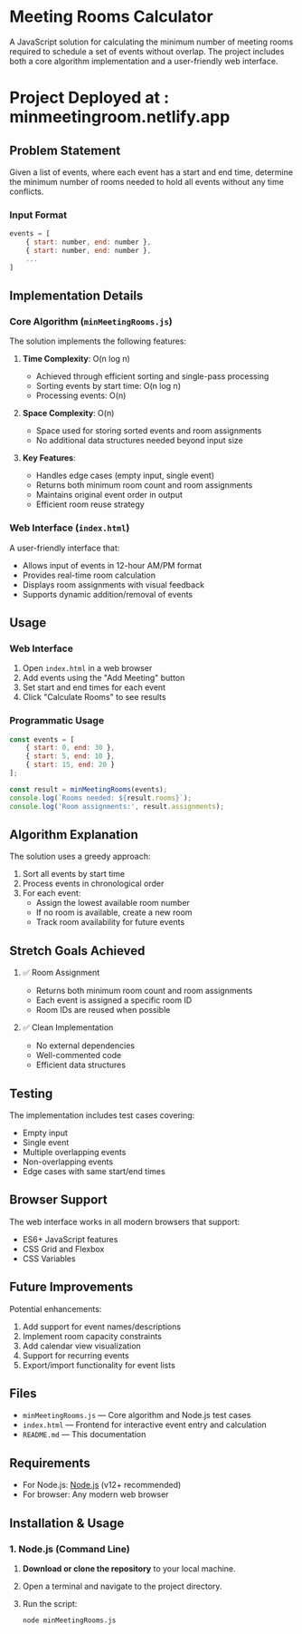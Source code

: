 # Meeting Rooms Calculator

A JavaScript solution for calculating the minimum number of meeting rooms required to schedule a set of events without overlap. The project includes both a core algorithm implementation and a user-friendly web interface.

# Project Deployed at : minmeetingroom.netlify.app

## Problem Statement

Given a list of events, where each event has a start and end time, determine the minimum number of rooms needed to hold all events without any time conflicts.

### Input Format
```javascript
events = [
    { start: number, end: number },
    { start: number, end: number },
    ...
]
```

## Implementation Details

### Core Algorithm (`minMeetingRooms.js`)

The solution implements the following features:

1. **Time Complexity**: O(n log n)
   - Achieved through efficient sorting and single-pass processing
   - Sorting events by start time: O(n log n)
   - Processing events: O(n)

2. **Space Complexity**: O(n)
   - Space used for storing sorted events and room assignments
   - No additional data structures needed beyond input size

3. **Key Features**:
   - Handles edge cases (empty input, single event)
   - Returns both minimum room count and room assignments
   - Maintains original event order in output
   - Efficient room reuse strategy

### Web Interface (`index.html`)

A user-friendly interface that:
- Allows input of events in 12-hour AM/PM format
- Provides real-time room calculation
- Displays room assignments with visual feedback
- Supports dynamic addition/removal of events

## Usage

### Web Interface
1. Open `index.html` in a web browser
2. Add events using the "Add Meeting" button
3. Set start and end times for each event
4. Click "Calculate Rooms" to see results

### Programmatic Usage
```javascript
const events = [
    { start: 0, end: 30 },
    { start: 5, end: 10 },
    { start: 15, end: 20 }
];

const result = minMeetingRooms(events);
console.log(`Rooms needed: ${result.rooms}`);
console.log('Room assignments:', result.assignments);
```

## Algorithm Explanation

The solution uses a greedy approach:

1. Sort all events by start time
2. Process events in chronological order
3. For each event:
   - Assign the lowest available room number
   - If no room is available, create a new room
   - Track room availability for future events

## Stretch Goals Achieved

1. ✅ Room Assignment
   - Returns both minimum room count and room assignments
   - Each event is assigned a specific room ID
   - Room IDs are reused when possible

2. ✅ Clean Implementation
   - No external dependencies
   - Well-commented code
   - Efficient data structures

## Testing

The implementation includes test cases covering:
- Empty input
- Single event
- Multiple overlapping events
- Non-overlapping events
- Edge cases with same start/end times

## Browser Support

The web interface works in all modern browsers that support:
- ES6+ JavaScript features
- CSS Grid and Flexbox
- CSS Variables

## Future Improvements

Potential enhancements:
1. Add support for event names/descriptions
2. Implement room capacity constraints
3. Add calendar view visualization
4. Support for recurring events
5. Export/import functionality for event lists

## Files

- `minMeetingRooms.js` — Core algorithm and Node.js test cases
- `index.html` — Frontend for interactive event entry and calculation
- `README.md` — This documentation

## Requirements

- For Node.js: [Node.js](https://nodejs.org/) (v12+ recommended)
- For browser: Any modern web browser

## Installation & Usage

### 1. Node.js (Command Line)

1. **Download or clone the repository** to your local machine.
2. Open a terminal and navigate to the project directory.
3. Run the script:

   ```bash
   node minMeetingRooms.js
